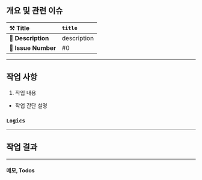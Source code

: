 ## 개요 및 관련 이슈

| ⚒️ Title | `title` | 
| :--- | :--- |
| 📜 **Description** | description |
| 📌 **Issue Number** | #0 |

---

## 작업 사항
<!-- 1. MainIntroView의 ScrollView 구현 -->
1. 작업 내용
  - 작업 간단 설명

### `Logics`

---

## 작업 결과
<!-- 이미지, gif 등을 캡쳐하여 첨부 -->

---

#### 메모, Todos
<!-- 야기될 수 있는 사이드 이펙트, 조사가 필요한 내용 등을 작성 --> 
